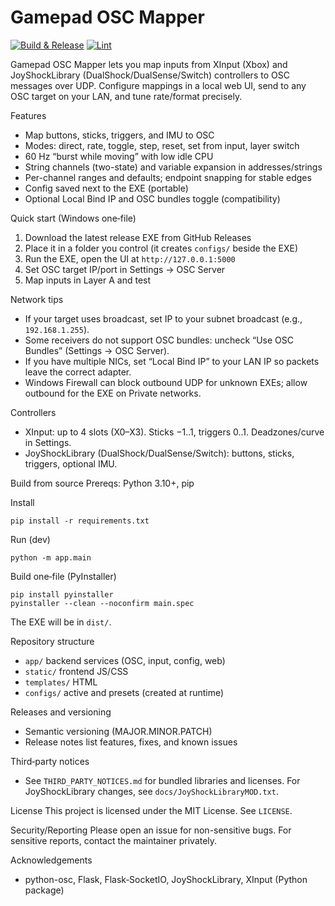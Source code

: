 Gamepad OSC Mapper
===================

[![Build & Release](https://img.shields.io/github/actions/workflow/status/OWNER/REPO/release.yml?label=build%20%26%20release)](https://github.com/OWNER/REPO/actions)
[![Lint](https://img.shields.io/github/actions/workflow/status/OWNER/REPO/lint.yml?label=lint)](https://github.com/OWNER/REPO/actions)

Gamepad OSC Mapper lets you map inputs from XInput (Xbox) and JoyShockLibrary (DualShock/DualSense/Switch) controllers to OSC messages over UDP. Configure mappings in a local web UI, send to any OSC target on your LAN, and tune rate/format precisely.

Features
- Map buttons, sticks, triggers, and IMU to OSC
- Modes: direct, rate, toggle, step, reset, set from input, layer switch
- 60 Hz “burst while moving” with low idle CPU
- String channels (two-state) and variable expansion in addresses/strings
- Per-channel ranges and defaults; endpoint snapping for stable edges
- Config saved next to the EXE (portable)
- Optional Local Bind IP and OSC bundles toggle (compatibility)

Quick start (Windows one‑file)
1) Download the latest release EXE from GitHub Releases
2) Place it in a folder you control (it creates `configs/` beside the EXE)
3) Run the EXE, open the UI at `http://127.0.0.1:5000`
4) Set OSC target IP/port in Settings → OSC Server
5) Map inputs in Layer A and test

Network tips
- If your target uses broadcast, set IP to your subnet broadcast (e.g., `192.168.1.255`).
- Some receivers do not support OSC bundles: uncheck “Use OSC Bundles” (Settings → OSC Server).
- If you have multiple NICs, set “Local Bind IP” to your LAN IP so packets leave the correct adapter.
- Windows Firewall can block outbound UDP for unknown EXEs; allow outbound for the EXE on Private networks.

Controllers
- XInput: up to 4 slots (X0–X3). Sticks −1..1, triggers 0..1. Deadzones/curve in Settings.
- JoyShockLibrary (DualShock/DualSense/Switch): buttons, sticks, triggers, optional IMU.

Build from source
Prereqs: Python 3.10+, pip

Install
```
pip install -r requirements.txt
```

Run (dev)
```
python -m app.main
```

Build one‑file (PyInstaller)
```
pip install pyinstaller
pyinstaller --clean --noconfirm main.spec
```
The EXE will be in `dist/`.

Repository structure
- `app/` backend services (OSC, input, config, web)
- `static/` frontend JS/CSS
- `templates/` HTML
- `configs/` active and presets (created at runtime)

Releases and versioning
- Semantic versioning (MAJOR.MINOR.PATCH)
- Release notes list features, fixes, and known issues

Third‑party notices
- See `THIRD_PARTY_NOTICES.md` for bundled libraries and licenses. For JoyShockLibrary changes, see `docs/JoyShockLibraryMOD.txt`.

License
This project is licensed under the MIT License. See `LICENSE`.

Security/Reporting
Please open an issue for non-sensitive bugs. For sensitive reports, contact the maintainer privately.

Acknowledgements
- python-osc, Flask, Flask‑SocketIO, JoyShockLibrary, XInput (Python package)


